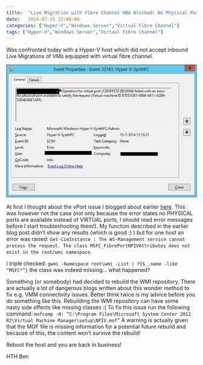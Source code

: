 ```yaml
---
title:  "Live Migration with Fibre Channel HBA Blocked: No Physical Port Available"
date:   2014-07-15 12:00:00
categories: ["Hyper-V","Windows Server","Virtual Fibre Channel"]
tags: ["Hyper-V","Windows Server","Virtaul Fibre Channel"]
---
```

Was confronted today with a Hyper-V host which did not accept inbound Live Migrations of VMs equipped with virtual fibre channel.

![](/images/2014-07/npiverror.jpg)

At first I thought about the vPort issue I blogged about earlier [here](http://bgelens.nl/live-migration-blocked-by-npiv-ports-still-in-use-solved/). This was however not the case (not only because the error states no PHYSICAL ports are available instead of VIRTUAL ports, I should read error messages before I start troubleshooting them!). My function described in the earlier blog post didn’t show any results (which is good :) ) but for one host an error was raised: ```Get-CimInstance : The WS-Management service cannot process the request. The class MSFC_FibrePortNPIVAttributes does not exist in the root/wmi namespace```.

I triple checked: ```gwmi -Namespace root\wmi -List | ?{$_.name -like “MSFC*”}``` the class was indeed missing… what happened?

Something (or somebody) had decided to rebuild the WMI repository. There are actually a lot of dangerous blogs written about this wonder method to fix e.g. VMM connectivity issues. Better think twice is my advice before you do something like this. Rebuilding the WMI repository can have some nasty side effects like missing classes :( To fix this issue run the following command: ```mofcomp -N: “C:\Program Files\Microsoft System Center 2012 R2\Virtual Machine Manager\setup\NPIV.mof”``` A warning is actually given that the MOF file is missing information for a potential future rebuild and because of this, the content won’t survive the rebuild!

Reboot the host and you are back in business!

HTH Ben